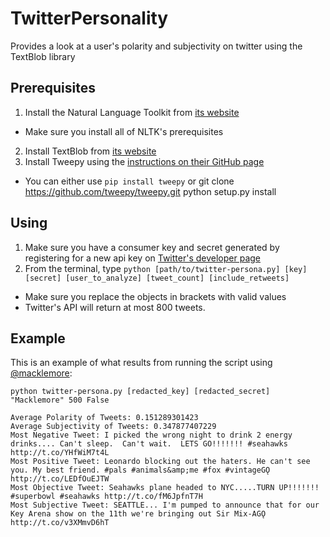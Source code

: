 TwitterPersonality
==================

Provides a look at a user's polarity and subjectivity on twitter using the TextBlob library

Prerequisites
-------------
1. Install the Natural Language Toolkit from [its website](http://nltk.org)
 * Make sure you install all of NLTK's prerequisites
2. Install TextBlob from [its website](http://textblob.readthedocs.org/en/latest/)
3. Install Tweepy using the [instructions on their GitHub page](https://github.com/tweepy/tweepy)
 * You can either use `pip install tweepy` or 
     git clone https://github.com/tweepy/tweepy.git
     python setup.py install

Using
-----
1. Make sure you have a consumer key and secret generated by registering for a new api key on [Twitter's developer page](https://dev.twitter.com/)
2. From the terminal, type `python [path/to/twitter-persona.py] [key] [secret] [user_to_analyze] [tweet_count] [include_retweets]`
 * Make sure you replace the objects in brackets with valid values
 * Twitter's API will return at most 800 tweets.
 

Example
-------
This is an example of what results from running the script using [@macklemore](https://twitter.com/macklemore):

`python twitter-persona.py [redacted_key] [redacted_secret] "Macklemore" 500 False`

    Average Polarity of Tweets: 0.151289301423
    Average Subjectivity of Tweets: 0.347877407229
    Most Negative Tweet: I picked the wrong night to drink 2 energy drinks.... Can't sleep.  Can't wait.  LETS GO!!!!!!! #seahawks http://t.co/YHfWiM7t4L
    Most Positive Tweet: Leonardo blocking out the haters. He can't see you. My best friend. #pals #animals&amp;me #fox #vintageGǪ http://t.co/LEDfOuEJTW
    Most Objective Tweet: Seahawks plane headed to NYC.....TURN UP!!!!!!! #superbowl #seahawks http://t.co/fM6JpfnT7H
    Most Subjective Tweet: SEATTLE... I'm pumped to announce that for our Key Arena show on the 11th we're bringing out Sir Mix-AGǪ http://t.co/v3XMmvD6hT

